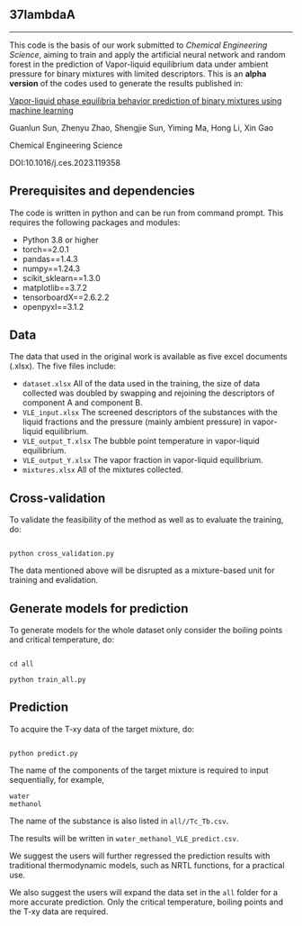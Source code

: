 ## 37lambdaA

***

This code is the basis of our work submitted to *Chemical Engineering Science*, aiming to train and apply the artificial neural network and random forest in the prediction of Vapor-liquid equilibrium data under ambient pressure for binary mixtures with limited descriptors. This is an **alpha version** of the codes used to generate the results published in:

[Vapor-liquid phase equilibria behavior prediction of binary mixtures using machine learning](https://doi.org/10.1016/j.ces.2023.119358)

Guanlun Sun, Zhenyu Zhao, Shengjie Sun, Yiming Ma, Hong Li, Xin Gao

Chemical Engineering Science

DOI:10.1016/j.ces.2023.119358

## Prerequisites and dependencies

The code is written in python and can be run from command prompt. This requires the following packages and modules:

* Python 3.8 or higher
* torch==2.0.1
* pandas==1.4.3
* numpy==1.24.3
* scikit_sklearn==1.3.0
* matplotlib==3.7.2
* tensorboardX==2.6.2.2
* openpyxl==3.1.2

## Data

The data that used in the original work is available as five excel documents (.xlsx). The five files include:

* `dataset.xlsx` All of the data used in the training, the size of data collected was doubled by swapping and rejoining the descriptors of component A and component B.
* `VLE_input.xlsx` The screened descriptors of the substances with the liquid fractions and the pressure (mainly ambient pressure) in vapor-liquid equilibrium.
* `VLE_output_T.xlsx` The bubble point temperature in vapor-liquid equilibrium.
* `VLE_output_Y.xlsx` The vapor fraction in vapor-liquid equilibrium.
* `mixtures.xlsx` All of the mixtures collected.

## Cross-validation
To validate the feasibility of the method as well as to evaluate the training, do:
```commandline

python cross_validation.py

```

The data mentioned above will be disrupted as a mixture-based unit for training and evalidation.

## Generate models for prediction
To generate models for the whole dataset only consider the boiling points and critical temperature, do:
```commandline

cd all

python train_all.py

```

## Prediction
To acquire the T-xy data of the target mixture, do:

```commandline

python predict.py

```
The name of the components of the target mixture is required to input sequentially, for example,
```commandline
water
methanol
```
The name of the substance is also listed in `all//Tc_Tb.csv`.

The results will be written in `water_methanol_VLE_predict.csv`. 

We suggest the users will further regressed the prediction results with traditional thermodynamic models, such as NRTL functions, for a practical use. 

We also suggest the users will expand the data set in the `all` folder for a more accurate prediction. Only the critical temperature, boiling points and the T-xy data are required.
